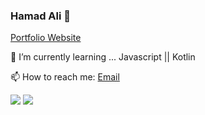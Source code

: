 ### Hamad Ali 👋

[Portfolio Website](https://hamadali248.github.io/portfolio/)

🌱 I’m currently learning ... Javascript || Kotlin

📫 How to reach me: [Email](mailto:hammadali248@gmail.com)

<img src='https://github-readme-stats.vercel.app/api?username=HamadAli248'/>
<img src='https://github-readme-stats.vercel.app/api/top-langs/?username=HamadAli248'/>

